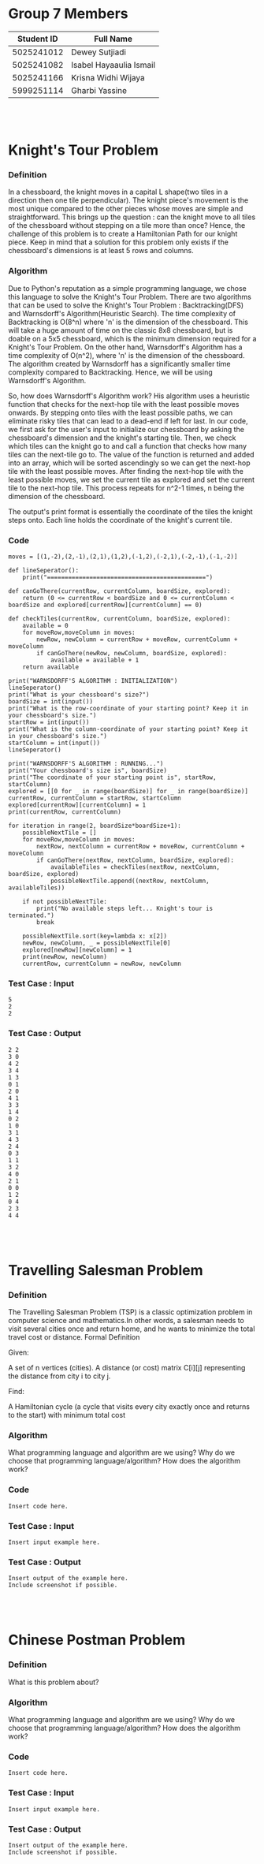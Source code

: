 # Group 7 Members
| Student ID | Full Name |
| ---------- | --------- |
| 5025241012 | Dewey Sutjiadi |
| 5025241082 | Isabel Hayaaulia Ismail |
| 5025241166 | Krisna Widhi Wijaya |
| 5999251114 | Gharbi Yassine |

<br><br>

# Knight's Tour Problem
### Definition
In a chessboard, the knight moves in a capital L shape(two tiles in a direction then one tile perpendicular). The knight piece's movement is the most unique compared to the other pieces whose moves are simple and straightforward. This brings up the question : can the knight move to all tiles of the chessboard without stepping on a tile more than once? Hence, the challenge of this problem is to create a Hamiltonian Path for our knight piece. Keep in mind that a solution for this problem only exists if the chessboard's dimensions is at least 5 rows and columns.

### Algorithm
Due to Python's reputation as a simple programming language, we chose this language to solve the Knight's Tour Problem. There are two algorithms that can be used to solve the Knight's Tour Problem : Backtracking(DFS) and Warnsdorff's Algorithm(Heuristic Search). The time complexity of Backtracking is O(8^n) where 'n' is the dimension of the chessboard. This will take a huge amount of time on the classic 8x8 chessboard, but is doable on a 5x5 chessboard, which is the minimum dimension required for a Knight's Tour Problem. On the other hand, Warnsdorff's Algorithm has a time complexity of O(n^2), where 'n' is the dimension of the chessboard. The algorithm created by Warnsdorff has a significantly smaller time complexity compared to Backtracking. Hence, we will be using Warnsdorff's Algorithm.

So, how does Warnsdorff's Algorithm work? His algorithm uses a heuristic function that checks for the next-hop tile with the least possible moves onwards. By stepping onto tiles with the least possible paths, we can eliminate risky tiles that can lead to a dead-end if left for last. In our code, we first ask for the user's input to initialize our chessboard by asking the chessboard's dimension and the knight's starting tile. Then, we check which tiles can the knight go to and call a function that checks how many tiles can the next-tile go to. The value of the function is returned and added into an array, which will be sorted ascendingly so we can get the next-hop tile with the least possible moves. After finding the next-hop tile with the least possible moves, we set the current tile as explored and set the current tile to the next-hop tile. This process repeats for n^2-1 times, n being the dimension of the chessboard.

The output's print format is essentially the coordinate of the tiles the knight steps onto. Each line holds the coordinate of the knight's current tile.

### Code
```
moves = [(1,-2),(2,-1),(2,1),(1,2),(-1,2),(-2,1),(-2,-1),(-1,-2)]

def lineSeperator():
    print("=============================================")

def canGoThere(currentRow, currentColumn, boardSize, explored):
    return (0 <= currentRow < boardSize and 0 <= currentColumn < boardSize and explored[currentRow][currentColumn] == 0)

def checkTiles(currentRow, currentColumn, boardSize, explored):
    available = 0
    for moveRow,moveColumn in moves:
        newRow, newColumn = currentRow + moveRow, currentColumn + moveColumn
        if canGoThere(newRow, newColumn, boardSize, explored):
            available = available + 1
    return available

print("WARNSDORFF'S ALGORITHM : INITIALIZATION")
lineSeperator()
print("What is your chessboard's size?")
boardSize = int(input())
print("What is the row-coordinate of your starting point? Keep it in your chessboard's size.")
startRow = int(input())
print("What is the column-coordinate of your starting point? Keep it in your chessboard's size.")
startColumn = int(input())
lineSeperator()

print("WARNSDORFF'S ALGORITHM : RUNNING...")
print("Your chessboard's size is", boardSize)
print("The coordinate of your starting point is", startRow, startColumn)
explored = [[0 for _ in range(boardSize)] for _ in range(boardSize)]
currentRow, currentColumn = startRow, startColumn
explored[currentRow][currentColumn] = 1
print(currentRow, currentColumn)

for iteration in range(2, boardSize*boardSize+1):
    possibleNextTile = []
    for moveRow,moveColumn in moves:
        nextRow, nextColumn = currentRow + moveRow, currentColumn + moveColumn
        if canGoThere(nextRow, nextColumn, boardSize, explored):
            availableTiles = checkTiles(nextRow, nextColumn, boardSize, explored)
            possibleNextTile.append((nextRow, nextColumn, availableTiles))
    
    if not possibleNextTile:
        print("No available steps left... Knight's tour is terminated.")
        break
    
    possibleNextTile.sort(key=lambda x: x[2])
    newRow, newColumn, _ = possibleNextTile[0]
    explored[newRow][newColumn] = 1
    print(newRow, newColumn)
    currentRow, currentColumn = newRow, newColumn
```

### Test Case : Input
```
5
2
2
```

### Test Case : Output
```
2 2
3 0
4 2
3 4
1 3
0 1
2 0
4 1
3 3
1 4
0 2
1 0
3 1
4 3
2 4
0 3
1 1
3 2
4 0
2 1
0 0
1 2
0 4
2 3
4 4
```

<br><br>

# Travelling Salesman Problem
### Definition
The Travelling Salesman Problem (TSP) is a classic optimization problem in computer science and mathematics.In other words, a salesman needs to visit several cities once and return home, and he wants to minimize the total travel cost or distance.
Formal Definition

Given:

A set of n vertices (cities).
A distance (or cost) matrix C[i][j] representing the distance from city i to city j.

Find:

A Hamiltonian cycle (a cycle that visits every city exactly once and returns to the start)
with minimum total cost

### Algorithm
What programming language and algorithm are we using? Why do we choose that programming language/algorithm? How does the algorithm work?

### Code
```
Insert code here.
```

### Test Case : Input
```
Insert input example here.
```

### Test Case : Output
```
Insert output of the example here.
Include screenshot if possible.
```

<br><br>

# Chinese Postman Problem
### Definition
What is this problem about?

### Algorithm
What programming language and algorithm are we using? Why do we choose that programming language/algorithm? How does the algorithm work?

### Code
```
Insert code here.
```

### Test Case : Input
```
Insert input example here.
```

### Test Case : Output
```
Insert output of the example here.
Include screenshot if possible.
```
